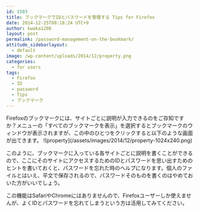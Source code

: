```yaml
---
id: 1503
title: ブックマークでIDとパスワードを管理する Tips for Firefox
date: 2014-12-25T08:18:24 UTC+9
author: kwaka1208
layout: post
permalink: /password-management-on-the-bookmark/
attitude_sidebarlayout:
  - default
image: /wp-content/uploads/2014/12/property.png
categories:
  - for users
tags:
  - Firefox
  - ID
  - password
  - Tips
  - ブックマーク
---
```

<p>
Firefoxのブックマークには、サイトごとに説明が入力できるのをご存知ですか？メニューの「すべてのブックマークを表示」を選択するとブックマークのウィンドウが表示されますが、この中のひとつをクリックすると以下のような画面が出てきます。
![property](/assets/images/2014/12/property-1024x240.png)
</p>
<p>
このように、ブックマークに入っている各サイトごとに説明を書くことができるので、ここにそのサイトにアクセスするためのIDとパスワードを思い出すためのヒントを書いておくと、パスワードを忘れた時のヘルプになります。個人のファイルとはいえ、平文で保存されるので、パスワードそのものを書くのはやめておいた方がいいでしょう。
</p>
<p>
この機能はSafariやChromeにはありませんので、Firefoxユーザーしか使えませんが、よくIDとパスワードを忘れてしまうという方は活用してみてください。
</p>
